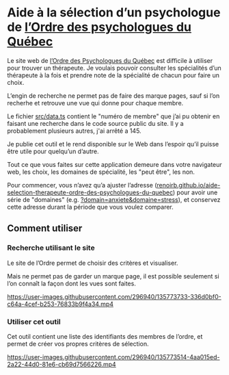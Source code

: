 # Aide à la sélection d’un psychologue de [l’Ordre des psychologues du Québec][www]

Le site web de [l’Ordre des Psychologues du Québec][www] est difficile à
utiliser pour trouver un thérapeute. Je voulais pouvoir consulter les
spécialités d’un thérapeute à la fois et prendre note de la spécialité de chacun
pour faire un choix.

L’engin de recherche ne permet pas de faire des marque pages, sauf si l’on
recherhe et retrouve une vue qui donne pour chaque membre.

Le fichier [src/data.ts](./src/data.ts) contient le "numéro de membre" que j’ai
pu obtenir en faisant une recherche dans le code source public du site. Il y a
probablement plusieurs autres, j'ai arrêté a 145.

Je publie cet outil et le rend disponible sur le Web dans l’espoir qu’il puisse
être utile pour quelqu’un d’autre.

Tout ce que vous faites sur cette application demeure dans votre navigateur web,
les choix, les domaines de spécialité, les "peut être", les non.

Pour commencer, vous n’avez qu’a ajuster l’adresse
([renoirb.github.io/aide-selection-therapeute-ordre-des-psychologues-du-quebec](https://renoirb.github.io/aide-selection-therapeute-ordre-des-psychologues-du-quebec))
pour avoir une série de "domaines" (e.g.
[?domain=anxiete&domaine=stress](https://renoirb.github.io/aide-selection-therapeute-ordre-des-psychologues-du-quebec?domain=anxiete&domaine=stress)),
et conservez cette adresse durant la période que vous voulez comparer.

[www]: https://www.ordrepsy.qc.ca/

## Comment utiliser

### Recherche utilisant le site

Le site de l’Ordre permet de choisir des critères et visualiser.

Mais ne permet pas de garder un marque page, il est possible seulement si l’on connaît la façon dont les vues sont faites.

https://user-images.githubusercontent.com/296940/135773733-336d0bf0-c64a-4cef-b253-76833b9f4a34.mp4


### Utiliser cet outil

Cet outil contient une liste des identifiants des membres de l’ordre, et permet de créer vos propres critères de sélection.

https://user-images.githubusercontent.com/296940/135773514-4aa015ed-2a22-44d0-81e6-cb69d7566226.mp4